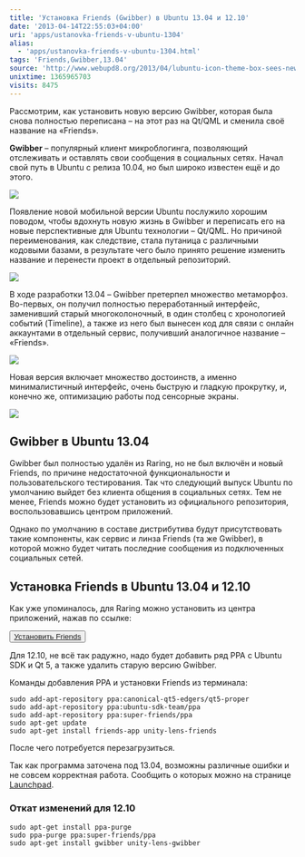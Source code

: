 ```yaml
---
title: 'Установка Friends (Gwibber) в Ubuntu 13.04 и 12.10'
date: '2013-04-14T22:55:03+04:00'
uri: 'apps/ustanovka-friends-v-ubuntu-1304'
alias: 
  - 'apps/ustanovka-friends-v-ubuntu-1304.html'
tags: 'Friends,Gwibber,13.04'
source: 'http://www.webupd8.org/2013/04/lubuntu-icon-theme-box-sees-new-release.html'
unixtime: 1365965703
visits: 8475
---
```

Рассмотрим, как установить новую версию Gwibber, которая была снова полностью переписана – на этот раз на Qt/QML и сменила своё название на «Friends».

**Gwibber** – популярный клиент микроблогинга, позволяющий отслеживать и оставлять свои сообщения в социальных сетях. Начал свой путь в Ubuntu c релиза 10.04, но был широко известен ещё и до этого.

[![](img/2013/04/14/22-00/friends-2-8649678594-o.jpg)](img/2013/04/14/22-00/friends-2-8649678594-o.jpg)

Появление новой мобильной версии Ubuntu послужило хорошим поводом, чтобы вдохнуть новую жизнь в Gwibber и переписать его на новые перспективные для Ubuntu технологии – Qt/QML. Но причиной переименования, как следствие, стала путаница с различными кодовыми базами, в результате чего было принято решение изменить название и перенести проект в отдельный репозиторий.

[![](img/2013/04/14/22-00/friends-3-8648574921-o.jpg)](img/2013/04/14/22-00/friends-3-8648574921-o.jpg)

В ходе разработки 13.04 – Gwibber претерпел множество метаморфоз. Во-первых, он получил полностью переработанный интерфейс, заменивший старый многоколоночный, в один столбец с хронологией событий (Timeline), а также из него был вынесен код для связи с онлайн аккаунтами в отдельный сервис, получивший аналогичное название – «Friends».

[![](img/2013/04/14/22-00/friends-1-8649679014-o.jpg)](img/2013/04/14/22-00/friends-1-8649679014-o.jpg)

Новая версия включает множество достоинств, а именно минималистичный интерфейс, очень быструю и гладкую прокрутку, и, конечно же, оптимизацию работы под сенсорные экраны.

[![](img/2013/04/14/22-00/friends-1-8649678844-o.jpg)](img/2013/04/14/22-00/friends-1-8649678844-o.jpg)

## Gwibber в Ubuntu 13.04

Gwibber был полностью удалён из Raring, но не был включён и новый Friends, по причине недостаточной функциональности и пользовательского тестирования. Так что следующий выпуск Ubuntu по умолчанию выйдет без клиента общения в социальных сетях. Тем не менее, Friends можно будет установить из официального репозитория, воспользовавшись центром приложений.

Однако по умолчанию в составе дистрибутива будут присутствовать такие компоненты, как сервис и линза Friends (та же Gwibber), в которой можно будет читать последние сообщения из подключенных социальных сетей.

## Установка Friends в Ubuntu 13.04 и 12.10

Как уже упоминалось, для Raring можно установить из центра приложений, нажав по ссылке:

<button>[Установить Friends](apt://friends-app)</button>

Для 12.10, не всё так радужно, надо будет добавить ряд PPA с Ubuntu SDK и Qt 5, а также удалить старую версию Gwibber.

Команды добавления PPA и установки Friends из терминала:

```
sudo add-apt-repository ppa:canonical-qt5-edgers/qt5-proper
sudo add-apt-repository ppa:ubuntu-sdk-team/ppa
sudo add-apt-repository ppa:super-friends/ppa
sudo apt-get update
sudo apt-get install friends-app unity-lens-friends
```

После чего потребуется перезагрузиться.

Так как программа заточена под 13.04, возможны различные ошибки и не совсем корректная работа. Cообщить о которых можно на странице [Launchpad](https://bugs.launchpad.net/friends).

### Откат изменений для 12.10

```
sudo apt-get install ppa-purge
sudo ppa-purge ppa:super-friends/ppa
sudo apt-get install gwibber unity-lens-gwibber
```
